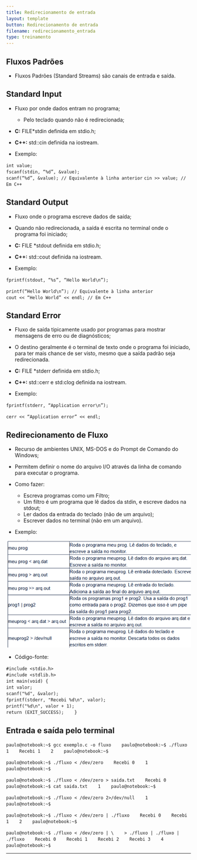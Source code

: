 ```yaml
---
title: Redirecionamento de entrada
layout: template
button: Redirecionamento de entrada
filename: redirecionamento_entrada
type: treinamento
--- 
```

Fluxos Padrões
--------------

*   Fluxos Padrões (Standard Streams) são canais de entrada e saída.

  

Standard Input
--------------

*   Fluxo por onde dados entram no programa;
    *   Pelo teclado quando não é redirecionada;
*   **C:** FILE\*stdin definida em stdio.h;
*   **C++:** std::cin definida na iostream.

  

*   Exemplo:

`int value;`     
`fscanf(stdin, “%d”, &value);`     
`scanf(“%d”, &value); // Equivalente à linha anterior` 
`cin >> value; // Em C++`

 

Standard Output
---------------

*   Fluxo onde o programa escreve dados de saída;
*   Quando não redirecionada, a saída é escrita no terminal onde o programa foi iniciado;
*   **C:** FILE \*stdout definida em stdio.h;
*   **C++:** std::cout definida na iostream.

  

*   Exemplo:

`fprintf(stdout, “%s”, “Hello World\n”);` 

`printf(“Hello World\n”); // Equivalente à linha anterior`     
`cout << “Hello World” << endl; // Em C++` 

  
  

Standard Error
--------------

*   Fluxo de saída tipicamente usado por programas para mostrar mensagens de erro ou de diagnósticos;
*   O destino geralmente é o terminal de texto onde o programa foi iniciado, para ter mais chance de ser visto, mesmo que a saída padrão seja redirecionada.
*   **C:** FILE \*stderr definida em stdio.h;
*   **C++:** std::cerr e std:clog definida na iostream.

  

*   Exemplo:

`fprintf(stderr, “Application error\n”);` 

`cerr << “Application error” << endl;` 

  
  

Redirecionamento de Fluxo
-------------------------

*   Recurso de ambientes UNIX, MS-DOS e do Prompt de Comando do Windows;
*   Permitem definir o nome do arquivo I/O através da linha de comando para executar o programa.
*   Como fazer:
    *   Escreva programas como um Filtro;
    *   Um filtro é um programa que lê dados da stdin, e escreve dados na stdout;
    *   Ler dados da entrada do teclado (não de um arquivo);
    *   Escrever dados no terminal (não em um arquivo).

  

*   Exemplo:

![image](/assets/images/redirecionamento.png)

  

*   Código-fonte:

`#include <stdio.h>`    
`#include <stdlib.h>`    
`int main(void) {`       
`int valor;`       
`scanf("%d", &valor);`       
`fprintf(stderr, "Recebi %d\n", valor);`      
`printf("%d\n", valor + 1);`       
`return (EXIT_SUCCESS);    }`

  

Entrada e saída pelo terminal
---------------------------

`paulo@notebook:~$ gcc exemplo.c -o fluxo    paulo@notebook:~$ ./fluxo    1    Recebi 1    2    paulo@notebook:~$`

  

`paulo@notebook:~$ ./fluxo < /dev/zero    Recebi 0    1    paulo@notebook:~$`

  

`paulo@notebook:~$ ./fluxo < /dev/zero > saida.txt    Recebi 0    paulo@notebook:~$ cat saida.txt    1    paulo@notebook:~$` 

  

`paulo@notebook:~$ ./fluxo < /dev/zero 2>/dev/null    1    paulo@notebook:~$`

  

`paulo@notebook:~$ ./fluxo < /dev/zero | ./fluxo    Recebi 0    Recebi 1    2    paulo@notebook:~$` 

  

`paulo@notebook:~$ ./fluxo < /dev/zero | \    > ./fluxo | ./fluxo | ./fluxo    Recebi 0    Recebi 1    Recebi 2    Recebi 3    4    paulo@notebook:~$`


  

* * *
